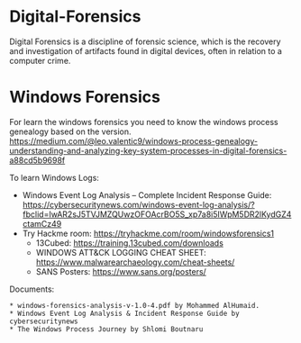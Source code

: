 # Digital-Forensics
Digital Forensics is a discipline of forensic science, which is the recovery and investigation of artifacts found in digital devices, often in relation to a computer crime.


# Windows Forensics

For learn the windows forensics you need to know the windows process genealogy based on the version.  
https://medium.com/@leo.valentic9/windows-process-genealogy-understanding-and-analyzing-key-system-processes-in-digital-forensics-a88cd5b9698f

To learn Windows Logs:
  * Windows Event Log Analysis – Complete Incident Response Guide: 
    https://cybersecuritynews.com/windows-event-log-analysis/?fbclid=IwAR2sJ5TVJMZQUwzOFOAcrBO5S_xp7a8i5IWpM5DR2lKydGZ4ctamCz49
  * Try Hackme room:
    https://tryhackme.com/room/windowsforensics1
	* 13Cubed:
	  https://training.13cubed.com/downloads
	* WINDOWS ATT&CK LOGGING CHEAT SHEET: 
	  https://www.malwarearchaeology.com/cheat-sheets/
	* SANS Posters:
	  https://www.sans.org/posters/

Documents:

	* windows-forensics-analysis-v-1.0-4.pdf by Mohammed AlHumaid.
 	* Windows Event Log Analysis & Incident Response Guide by cybersecuritynews
  	* The Windows Process Journey by Shlomi Boutnaru
	
